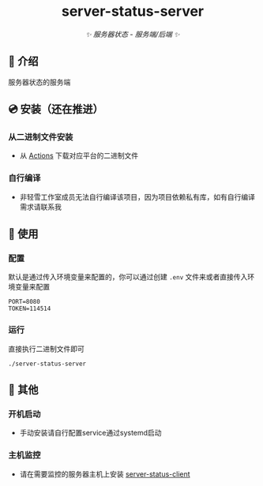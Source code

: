 <div align="center">

# server-status-server

_✨ 服务器状态 - 服务端/后端 ✨_

</div>

## 📖 介绍

服务器状态的服务端

## 💿 安装（还在推进）

### 从二进制文件安装

- 从 [Actions](https://github.com/snowykami/server-status-server/actions) 下载对应平台的二进制文件


### 自行编译

- 非轻雪工作室成员无法自行编译该项目，因为项目依赖私有库，如有自行编译需求请联系我

## 🎉 使用

### 配置
默认是通过传入环境变量来配置的，你可以通过创建 `.env` 文件来或者直接传入环境变量来配置
```dotenv
PORT=8080
TOKEN=114514
```

### 运行
直接执行二进制文件即可
```shell
./server-status-server
```

## 📝 其他

### 开机启动

- 手动安装请自行配置service通过systemd启动

### 主机监控

- 请在需要监控的服务器主机上安装 [server-status-client](https://github.com/snowykami/server-status-client)